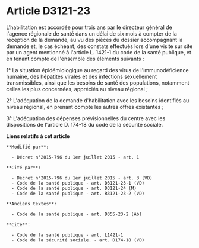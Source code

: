 # Article D3121-23

L'habilitation est accordée pour trois ans par le directeur général de l'agence régionale de santé dans un délai de six mois
à compter de la réception de la demande, au vu des pièces du dossier accompagnant la demande et, le cas échéant, des constats
effectués lors d'une visite sur site par un agent mentionné à l'article L. 1421-1 du code de la santé publique, et en tenant
compte de l'ensemble des éléments suivants :

1° La situation épidémiologique au regard des virus de l'immunodéficience humaine, des hépatites virales et des infections
sexuellement transmissibles, ainsi que les besoins de santé des populations, notamment celles les plus concernées, appréciés
au niveau régional ;

2° L'adéquation de la demande d'habilitation avec les besoins identifiés au niveau régional, en prenant compte les autres
offres existantes ;

3° L'adéquation des dépenses prévisionnelles du centre avec les dispositions de l'article D. 174-18 du code de la sécurité
sociale.

**Liens relatifs à cet article**

	**Modifié par**:

	  - Décret n°2015-796 du 1er juillet 2015 - art. 1

	**Cité par**:

	  - Décret n°2015-796 du 1er juillet 2015 - art. 3 (VD)
	  - Code de la santé publique - art. D3121-23-1 (VD)
	  - Code de la santé publique - art. D3121-24 (M)
	  - Code de la santé publique - art. R3121-23-2 (VD)

	**Anciens textes**:

	  - Code de la santé publique - art. D355-23-2 (Ab)

	**Cite**:

	  - Code de la santé publique - art. L1421-1
	  - Code de la sécurité sociale. - art. D174-18 (VD)
